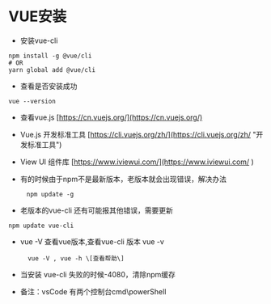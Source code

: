# VUE安装

* 安装vue-cli

```
npm install -g @vue/cli
# OR
yarn global add @vue/cli
```

* 查看是否安装成功

```
vue --version
```

* 查看vue.js   [https://cn.vuejs.org/](https://cn.vuejs.org/)

* Vue.js 开发标准工具 [https://cli.vuejs.org/zh/](https://cli.vuejs.org/zh/ "开发标准工具")

* View UI 组件库 [https://www.iviewui.com/](https://www.iviewui.com/ )

* 有的时候由于npm不是最新版本，老版本就会出现错误，解决办法

```
     npm update -g
```

* 老版本的vue-cli 还有可能报其他错误，需要更新

```
npm update vue-cli
```

* vue -V 查看vue版本,查看vue-cli 版本 vue -v

  ```
    vue -V , vue -h \[查看帮助\]
  ```

* 当安装 vue-cli 失败的时候-4080，清除npm缓存

* 备注：vsCode 有两个控制台cmd\powerShell



